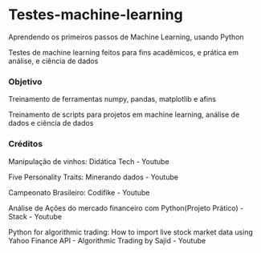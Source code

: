 # Testes-machine-learning
Aprendendo os primeiros passos de Machine Learning, usando Python

Testes de machine learning feitos para fins acadêmicos, e prática em análise, e ciência de dados

### Objetivo
Treinamento de ferramentas numpy, pandas, matplotlib e afins

Treinamento de scripts para projetos em machine learning, análise de dados e ciência de dados


### Créditos

Manipulação de vinhos: Didática Tech - Youtube

Five Personality Traits: Minerando dados - Youtube

Campeonato Brasileiro: Codifike - Youtube

Análise de Ações do mercado financeiro com Python(Projeto Prático) - Stack - Youtube

Python for algorithmic trading: How to import live stock market data using Yahoo Finance API - Algorithmic Trading by Sajid - Youtube


